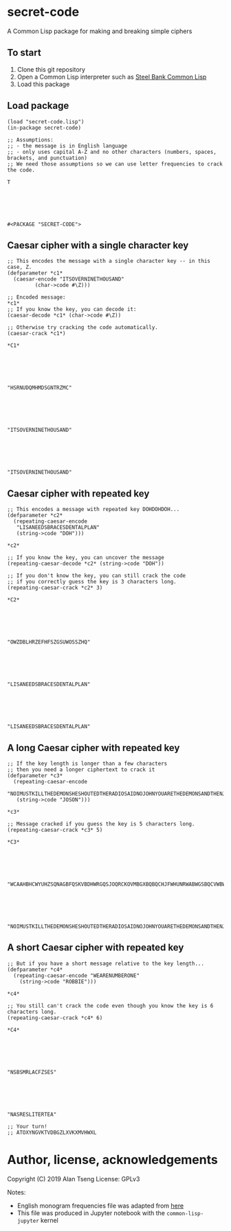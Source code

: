 # secret-code
A Common Lisp package for making and breaking simple ciphers

## To start
1. Clone this git repository
2. Open a Common Lisp interpreter such as [Steel Bank Common Lisp](http://www.sbcl.org/)
3. Load this package

## Load package


```common-lisp
(load "secret-code.lisp")
(in-package secret-code)

;; Assumptions:
;; - the message is in English language
;; - only uses capital A-Z and no other characters (numbers, spaces, brackets, and punctuation)
;; We need those assumptions so we can use letter frequencies to crack the code.
```




    T






    #<PACKAGE "SECRET-CODE">



## Caesar cipher with a single character key


```common-lisp
;; This encodes the message with a single character key -- in this case, Z.
(defparameter *c1*
  (caesar-encode "ITSOVERNINETHOUSAND"
		 (char->code #\Z)))

;; Encoded message:
*c1*
;; If you know the key, you can decode it:
(caesar-decode *c1* (char->code #\Z))

;; Otherwise try cracking the code automatically.
(caesar-crack *c1*)
```




    *C1*






    "HSRNUDQMHMDSGNTRZMC"






    "ITSOVERNINETHOUSAND"






    "ITSOVERNINETHOUSAND"



## Caesar cipher with repeated key


```common-lisp
;; This encodes a message with repeated key DOHDOHDOH...
(defparameter *c2*
  (repeating-caesar-encode
   "LISANEEDSBRACESDENTALPLAN"
   (string->code "DOH")))

*c2*

;; If you know the key, you can uncover the message
(repeating-caesar-decode *c2* (string->code "DOH"))

;; If you don't know the key, you can still crack the code
;; if you correctly guess the key is 3 characters long.
(repeating-caesar-crack *c2* 3)
```




    *C2*






    "OWZDBLHRZEFHFSZGSUWOSSZHQ"






    "LISANEEDSBRACESDENTALPLAN"






    "LISANEEDSBRACESDENTALPLAN"



## A long Caesar cipher with repeated key


```common-lisp
;; If the key length is longer than a few characters
;; then you need a longer ciphertext to crack it
(defparameter *c3*
  (repeating-caesar-encode
   "NOIMUSTKILLTHEDEMONSHESHOUTEDTHERADIOSAIDNOJOHNYOUARETHEDEMONSANDTHENJOHNWASAZOMBIE"
   (string->code "JOSON")))

*c3*

;; Message cracked if you guess the key is 5 characters long.
(repeating-caesar-crack *c3* 5)
```




    *C3*






    "WCAAHBHCWYUHZSQNAGBFQSKVBDHWRGQSJOQRCKOVMBGXBQBQCHJFWHUNRWABWGSBQCVWBWXVFKNBORCZKWW"






    "NOIMUSTKILLTHEDEMONSHESHOUTEDTHERADIOSAIDNOJOHNYOUARETHEDEMONSANDTHENJOHNWASAZOMBIE"



## A short Caesar cipher with repeated key


```common-lisp
;; But if you have a short message relative to the key length...
(defparameter *c4*
  (repeating-caesar-encode "WEARENUMBERONE"
    (string->code "ROBBIE")))

*c4*

;; You still can't crack the code even though you know the key is 6 characters long.
(repeating-caesar-crack *c4* 6)
```




    *C4*






    "NSBSMRLACFZSES"






    "NASRESLITERTEA"




```common-lisp
;; Your turn!
;; ATOXYNGVKTVDBGZLXVKXMVHWXL
```

# Author, license, acknowledgements

Copyright (C) 2019  Alan Tseng
License: GPLv3

Notes:
- English monogram frequencies file was adapted from [here](http://practicalcryptography.com/cryptanalysis/letter-frequencies-various-languages/english-letter-frequencies/)
- This file was produced in Jupyter notebook with the `common-lisp-jupyter` kernel

